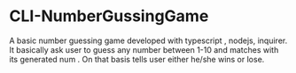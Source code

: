 # CLI-NumberGussingGame
A basic number guessing game developed with typescript , nodejs, inquirer. It basically ask user to guess any number between 1-10 and matches with its generated num . On that basis tells user either he/she wins  or lose.
